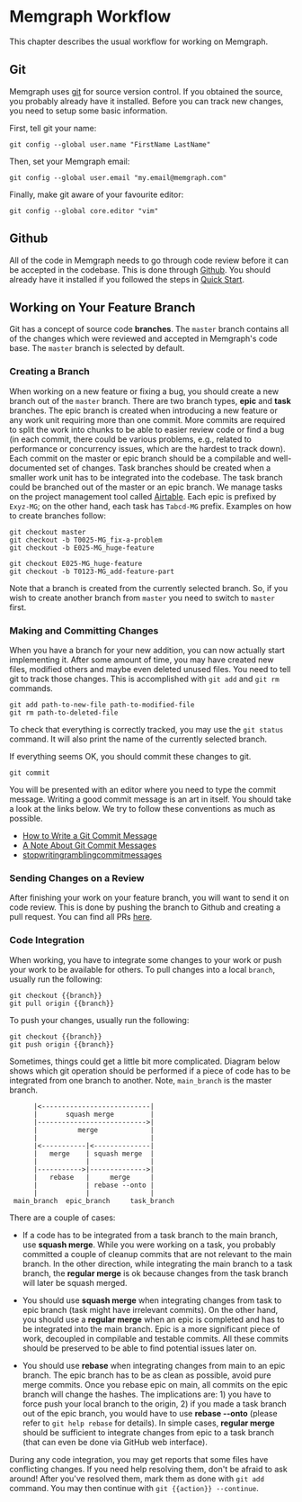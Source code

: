 # Memgraph Workflow

This chapter describes the usual workflow for working on Memgraph.

## Git

Memgraph uses [git](https://git-scm.com/) for source version control. If you
obtained the source, you probably already have it installed. Before you can
track new changes, you need to setup some basic information.

First, tell git your name:

    git config --global user.name "FirstName LastName"

Then, set your Memgraph email:

    git config --global user.email "my.email@memgraph.com"

Finally, make git aware of your favourite editor:

    git config --global core.editor "vim"

## Github

All of the code in Memgraph needs to go through code review before it can be
accepted in the codebase. This is done through [Github](https://github.com/).
You should already have it installed if you followed the steps in [Quick
Start](quick-start.md).

## Working on Your Feature Branch

Git has a concept of source code **branches**. The `master` branch contains all
of the changes which were reviewed and accepted in Memgraph's code base. The
`master` branch is selected by default.

### Creating a Branch

When working on a new feature or fixing a bug, you should create a new branch
out of the `master` branch. There are two branch types, **epic** and **task**
branches. The epic branch is created when introducing a new feature or any work
unit requiring more than one commit. More commits are required to split the
work into chunks to be able to easier review code or find a bug (in each
commit, there could be various problems, e.g., related to performance or
concurrency issues, which are the hardest to track down). Each commit on the
master or epic branch should be a compilable and well-documented set of
changes. Task branches should be created when a smaller work unit has to be
integrated into the codebase. The task branch could be branched out of the
master or an epic branch. We manage tasks on the project management tool called
[Airtable](https://airtable.com/tblTUqycq8sHTTkBF). Each epic is prefixed by
`Exyz-MG`; on the other hand, each task has `Tabcd-MG` prefix. Examples on how
to create branches follow:

```
git checkout master
git checkout -b T0025-MG_fix-a-problem
git checkout -b E025-MG_huge-feature

git checkout E025-MG_huge-feature
git checkout -b T0123-MG_add-feature-part
```

Note that a branch is created from the currently selected branch. So, if you
wish to create another branch from `master` you need to switch to `master`
first.

### Making and Committing Changes

When you have a branch for your new addition, you can now actually start
implementing it. After some amount of time, you may have created new files,
modified others and maybe even deleted unused files. You need to tell git to
track those changes. This is accomplished with `git add` and `git rm`
commands.

    git add path-to-new-file path-to-modified-file
    git rm path-to-deleted-file

To check that everything is correctly tracked, you may use the `git status`
command. It will also print the name of the currently selected branch.

If everything seems OK, you should commit these changes to git.

    git commit

You will be presented with an editor where you need to type the commit
message. Writing a good commit message is an art in itself. You should take a
look at the links below. We try to follow these conventions as much as
possible.

  * [How to Write a Git Commit Message](http://chris.beams.io/posts/git-commit/)
  * [A Note About Git Commit Messages](http://tbaggery.com/2008/04/19/a-note-about-git-commit-messages.html)
  * [stopwritingramblingcommitmessages](http://stopwritingramblingcommitmessages.com/)

### Sending Changes on a Review

After finishing your work on your feature branch, you will want to send it on
code review. This is done by pushing the branch to Github and creating a pull
request. You can find all PRs
[here](https://github.com/memgraph/memgraph/pulls).

### Code Integration

When working, you have to integrate some changes to your work or push your work
to be available for others. To pull changes into a local `branch`, usually run
the following:

    git checkout {{branch}}
    git pull origin {{branch}}

To push your changes, usually run the following:

    git checkout {{branch}}
    git push origin {{branch}}

Sometimes, things could get a little bit more complicated. Diagram below shows
which git operation should be performed if a piece of code has to be integrated
from one branch to another. Note, `main_branch` is the master branch.

```
      |<---------------------------|
      |       squash merge         |
      |--------------------------->|
      |          merge             |
      |                            |
      |<-----------|<--------------|
      |   merge    | squash merge  |
      |            |               |
      |----------->|-------------->|
      |   rebase   |     merge     |
      |            | rebase --onto |
      |            |               |
 main_branch  epic_branch     task_branch
```

There are a couple of cases:

* If a code has to be integrated from a task branch to the main branch, use
  **squash merge**. While you were working on a task, you probably committed a
couple of cleanup commits that are not relevant to the main branch. In the
other direction, while integrating the main branch to a task branch, the
**regular merge** is ok because changes from the task branch will later be
squash merged.

* You should use **squash merge** when integrating changes from task to epic
  branch (task might have irrelevant commits). On the other hand, you should
use a **regular merge** when an epic is completed and has to be integrated into
the main branch. Epic is a more significant piece of work, decoupled in
compilable and testable commits. All these commits should be preserved to be
able to find potential issues later on.

* You should use **rebase** when integrating changes from main to an epic
  branch. The epic branch has to be as clean as possible, avoid pure merge
commits. Once you rebase epic on main, all commits on the epic branch will
change the hashes. The implications are: 1) you have to force push your local
branch to the origin, 2) if you made a task branch out of the epic branch, you
would have to use **rebase --onto** (please refer to `git help rebase` for
details). In simple cases, **regular merge** should be sufficient to integrate
changes from epic to a task branch (that can even be done via GitHub web
interface).

During any code integration, you may get reports that some files have
conflicting changes. If you need help resolving them, don't be afraid to ask
around! After you've resolved them, mark them as done with `git add` command.
You may then continue with `git {{action}} --continue`.
